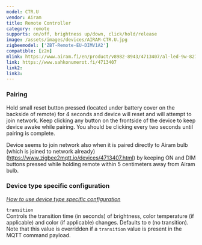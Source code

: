 ```yaml
---
model: CTR.U
vendor: Airam
title: Remote Controller
category: remote
supports: on/off, brightness up/down, click/hold/release
image: /assets/images/devices/AIRAM-CTR.U.jpg
zigbeemodel: ['ZBT-Remote-EU-DIMV1A2']
compatible: [z2m]
mlink: https://www.airam.fi/en/product/v8982-8943/4713407/al-led-9w-827-e27-a60-contr-unit/294/1
link: https://www.sahkonumerot.fi/4713407
link2: 
link3: 
---
```

### Pairing
Hold small reset button pressed (located under battery cover on the backside of remote) for 4
seconds and device will reset and will attempt to join network.
Keep clicking any button on the frontside of the device to keep device awake while pairing.
You should be clicking every two seconds until pairing is complete.

Device seems to join network also when it is paired directly to Airam bulb (which is joined to network already)
(https://www.zigbee2mqtt.io/devices/4713407.html) by keeping ON and DIM buttons pressed while holding remote
within 5 centimeters away from Airam bulb.


### Device type specific configuration
*[How to use device type specific configuration](https://www.zigbee2mqtt.io/information/configuration)*


`transition`   
Controls the transition time (in seconds) of brightness,
color temperature (if applicable) and color (if applicable) changes. Defaults to `0` (no transition).
Note that this value is overridden if a `transition` value is present in the MQTT command payload. 